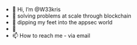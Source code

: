 - 👋 Hi, I’m @W33kris
- 👀 solving problems at scale through blockchain
- 🌱 dipping my feet into the appsec world
- 💞️ 
- 📫 How to reach me - via email

<!---
W33kris/W33kris is a ✨ special ✨ repository because its `README.md` (this file) appears on your GitHub profile.
You can click the Preview link to take a look at your changes.
--->
